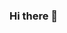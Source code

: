 ### Hi there 👋

<!--
**JerryMacedoCastro/JerryMacedoCastro** is a ✨ _special_ ✨ repository because its `README.md` (this file) appears on your GitHub profile.

- 🔧 I'm current working as a systems analyst. 
- 👨‍💻 I'm continuous learning about React and React Native using TypeScript. 

- 🤘 Feel inveted to contribute! 
